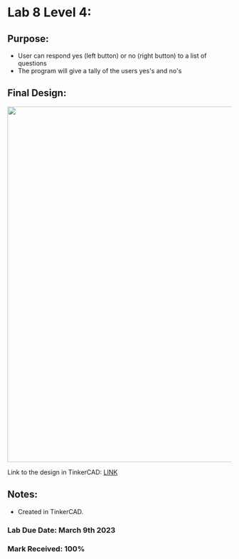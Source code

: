 # Lab 8 Level 4:

## Purpose:
- User can respond yes (left button) or no (right button) to a list of questions
- The program will give a tally of the users yes's and no's

## Final Design:

<p align="center">
<img width="800" src="https://github.com/matthewantonis-georgiancollege/IOT_COMP1045/assets/122380719/e0763107-c90f-4b41-8bbd-21db0f67b139">
<p/>

Link to the design in TinkerCAD: [LINK](https://www.tinkercad.com/things/dODMsIRCuDR-lab-8-level-4-completed/editel)

## Notes: 
- Created in TinkerCAD.

### Lab Due Date: March 9th 2023
### Mark Received: 100%
